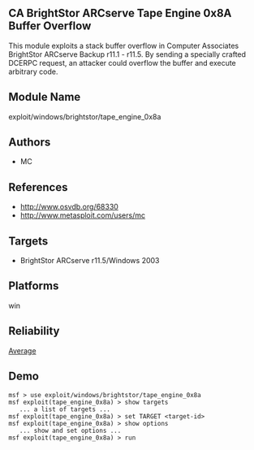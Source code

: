 ## CA BrightStor ARCserve Tape Engine 0x8A Buffer Overflow

This module exploits a stack buffer overflow in Computer 
Associates BrightStor ARCserve Backup r11.1 - r11.5. By 
sending a specially crafted DCERPC request, an attacker 
could overflow the buffer and execute arbitrary code.


## Module Name
exploit/windows/brightstor/tape_engine_0x8a

## Authors
* MC


## References
* http://www.osvdb.org/68330
* http://www.metasploit.com/users/mc



## Targets
* BrightStor ARCserve r11.5/Windows 2003


## Platforms
win

## Reliability
[Average](https://github.com/rapid7/metasploit-framework/wiki/Exploit-Ranking)

## Demo

```
msf > use exploit/windows/brightstor/tape_engine_0x8a
msf exploit(tape_engine_0x8a) > show targets
   ... a list of targets ...
msf exploit(tape_engine_0x8a) > set TARGET <target-id>
msf exploit(tape_engine_0x8a) > show options
   ... show and set options ...
msf exploit(tape_engine_0x8a) > run
```
    
    